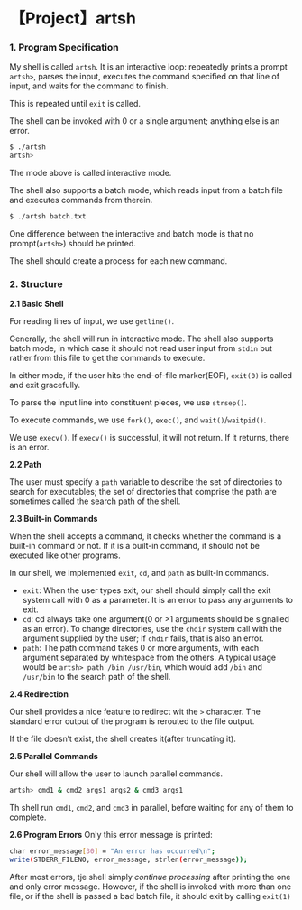 # 【Project】artsh

### 1. Program Specification

My shell is called `artsh`. It is an interactive loop: repeatedly prints a prompt `artsh>`, parses the input, executes the command specified on that line of input, and waits for the command to finish.

This is repeated  until `exit` is called.

The shell can be invoked with 0 or a single argument; anything else is an error.

```bash
$ ./artsh
artsh>
```

The mode above is called interactive mode.

The shell also supports a batch mode, which reads input from a batch file and executes commands from therein.

```bash
$ ./artsh batch.txt
```

One difference between the interactive and batch mode is that no prompt(`artsh>`) should be printed.

The shell should create a process for each new command.

### 2. Structure

**2.1 Basic Shell**

For reading lines of input, we use `getline()`. 

Generally, the shell will run in interactive mode. The shell also supports batch mode, in which case it should not read user input from `stdin` but rather from this file to get the commands to execute.

In either mode, if the user hits the end-of-file marker(EOF), `exit(0)` is called and exit gracefully.

To parse the input line into constituent pieces, we use `strsep()`. 

To execute commands, we use `fork()`, `exec()`, and `wait()`/`waitpid()`.

We use `execv()`. If `execv()` is successful, it will not return. If it returns, there is an error.

**2.2 Path**

The user must specify a `path` variable to describe the set of directories to search for executables; the set of directories that comprise the path are sometimes called the search path of the shell.

**2.3 Built-in Commands**

When the shell accepts a command, it checks whether the command is a built-in command or not. If it is a built-in command, it should not be executed like other programs.

In our shell, we implemented `exit`, `cd`, and `path` as built-in commands.

- `exit`: When the user types exit, our shell should simply call the exit system call with 0 as a parameter. It is an error to pass any arguments to exit.
- `cd`: cd always take one argument(0 or >1 arguments should be signalled as an error). To change directories, use the `chdir` system call with the argument supplied by the user; if `chdir` fails, that is also an error.
- `path`: The path command takes 0 or more arguments, with each argument separated by whitespace from the others. A typical usage would be `artsh> path /bin /usr/bin`, which would add `/bin` and `/usr/bin` to the search path of the shell.

**2.4 Redirection**

Our shell provides a nice feature to redirect wit the `>` character. The standard error output of the program is rerouted to the file output.

If the file doesn’t exist, the shell creates it(after truncating it).

**2.5 Parallel Commands**

Our shell will allow the user to launch parallel commands. 

```bash
artsh> cmd1 & cmd2 args1 args2 & cmd3 args1
```

Th shell run `cmd1`, `cmd2`, and `cmd3` in parallel, before waiting for any of them to complete.

**2.6 Program Errors**
Only this error message is printed:

```bash
char error_message[30] = "An error has occurred\n";
write(STDERR_FILENO, error_message, strlen(error_message));
```

After most errors, tje shell simply *continue processing* after printing the one and only error message. However, if the shell is invoked with more than one file, or if the shell is passed a bad batch file, it should exit by calling `exit(1)`
